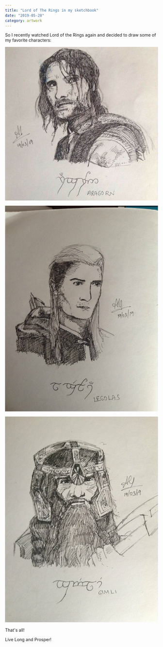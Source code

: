 ```yaml
---
title: "Lord of The Rings in my sketchbook"
date: "2019-05-28"
category: artwork 
---
```


So I recently watched Lord of the Rings again and decided to draw some of my favorite characters:

![](/images/2019/img_0057.jpg)
    
![](/images/2019/img_0054.jpg)
    
![](/images/2019/img_0055.jpg)
    
That's all!

Live Long and Prosper!

